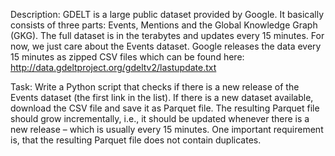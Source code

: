 Description:
GDELT is a large public dataset provided by Google. 
It basically consists of three parts: Events, Mentions and the Global Knowledge Graph (GKG). The full dataset is in the terabytes and updates every 15 minutes. 
For now, we just care about the Events dataset.
Google releases the data every 15 minutes as zipped CSV files which can be found here:
http://data.gdeltproject.org/gdeltv2/lastupdate.txt

Task:
Write a Python script that checks if there is a new release of the Events dataset (the first link in the list). If there is a new dataset available, download the CSV file and save it as Parquet file. The resulting Parquet file should grow incrementally, i.e., it should be updated whenever there is a new release – which is usually every 15 minutes. One important requirement is, that the resulting Parquet file does not contain duplicates.

